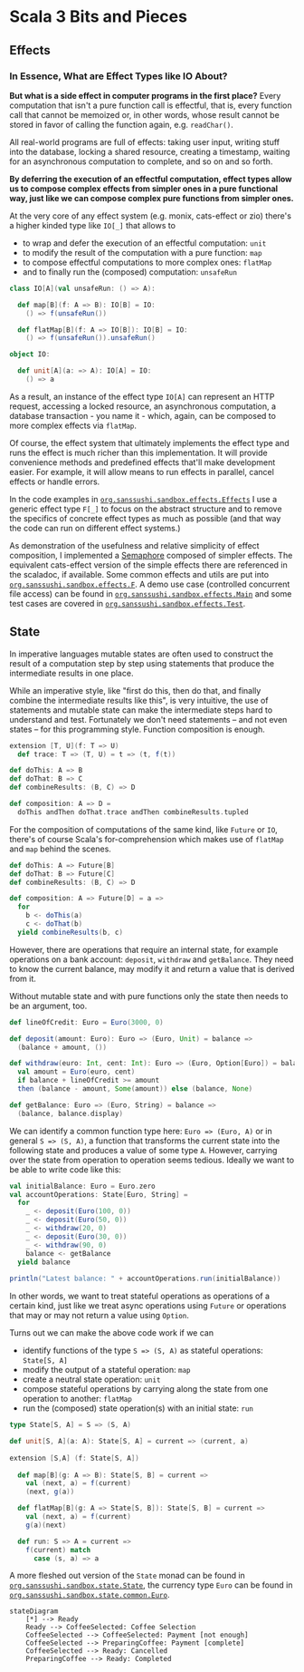 # Scala 3 Bits and Pieces

## Effects

### In Essence, What are Effect Types like IO About?

**But what is a side effect in computer programs in the first place?** Every computation that isn't a pure function call
is effectful, that is, every function call that cannot be memoized or, in other words, whose result cannot
be stored in favor of calling the function again, e.g. `readChar()`.

All real-world programs are full of effects: taking user input, writing stuff into
the database, locking a shared resource, creating a timestamp, waiting for an asynchronous
computation to complete, and so on and so forth.

**By deferring the execution of an effectful computation,
effect types allow us to compose complex effects from simpler ones in a pure functional way,
just like we can compose complex pure functions from simpler ones.**

At the very core of any effect system (e.g. monix, cats-effect or zio) there's a higher kinded type like `IO[_]` that 
allows to
- to wrap and defer the execution of an effectful computation: `unit` 
- to modify the result of the computation with a pure function: `map`
- to compose effectful computations to more complex ones: `flatMap`
- and to finally run the (composed) computation: `unsafeRun`

```scala 3
class IO[A](val unsafeRun: () => A):

  def map[B](f: A => B): IO[B] = IO:
    () => f(unsafeRun())

  def flatMap[B](f: A => IO[B]): IO[B] = IO:
    () => f(unsafeRun()).unsafeRun()

object IO:

  def unit[A](a: => A): IO[A] = IO:
    () => a
```

As a result, an instance of the effect type `IO[A]` can represent an HTTP request,
accessing a locked resource, an asynchronous computation, a database transaction - you name it - which, again, can
be composed to more complex effects via `flatMap`.

Of course, the effect system that ultimately implements
the effect type and runs the effect is much richer than this implementation. 
It will provide convenience methods and predefined effects that'll make development easier. 
For example, it will allow means to run effects in parallel, cancel effects or handle errors.

In the code examples in [`org.sanssushi.sandbox.effects.Effects`](src/main/scala/org/sanssushi/sandbox/effects/Effects.scala) I use a generic effect type `F[_]`
to focus on the abstract structure and to remove the specifics of concrete effect
types as much as possible (and that way the code can run on different effect systems.)

As demonstration of the usefulness and relative simplicity of effect composition, 
I implemented a [Semaphore](https://en.wikipedia.org/wiki/Semaphore_(programming))
composed of simpler effects. The equivalent cats-effect version
of the simple effects there are referenced in the scaladoc, if available.
Some common effects and utils are put into [`org.sanssushi.sandbox.effects.F`](src/main/scala/org/sanssushi/sandbox/effects/F.scala).
A demo use case (controlled concurrent file access) can be found
in [`org.sanssushi.sandbox.effects.Main`](src/main/scala/org/sanssushi/sandbox/effects/Main.scala) and some
test cases are covered in [`org.sanssushi.sandbox.effects.Test`](src/test/scala/org/sanssushi/sandbox/effects/Test.scala).

## State

In imperative languages mutable states are often used to construct the result of a computation step by step
using statements that produce the intermediate results in one place.

While an imperative style, like "first do this, then do that, and finally combine the intermediate results like this", 
is very intuitive, the use of statements and mutable state can make the intermediate steps 
hard to understand and test. Fortunately we
don't need statements – and not even states – for this programming style. Function composition is enough.

```scala 3
extension [T, U](f: T => U) 
  def trace: T => (T, U) = t => (t, f(t))

def doThis: A => B
def doThat: B => C
def combineResults: (B, C) => D

def composition: A => D =
  doThis andThen doThat.trace andThen combineResults.tupled
```

For the composition of computations of the same kind, like `Future` or `IO`, there's of course Scala's
for-comprehension which makes use of `flatMap` and `map` behind the scenes.

```scala 3
def doThis: A => Future[B]
def doThat: B => Future[C]
def combineResults: (B, C) => D

def composition: A => Future[D] = a =>
  for
    b <- doThis(a)
    c <- doThat(b)
  yield combineResults(b, c)
```

However, there are operations that require an internal state, for example operations 
on a bank account: `deposit`, `withdraw` and `getBalance`. They need to know the current balance,
may modify it and return a value that is derived from it. 

Without mutable state and with pure functions only the state then needs to be an argument, too.

```scala 3
def lineOfCredit: Euro = Euro(3000, 0)

def deposit(amount: Euro): Euro => (Euro, Unit) = balance => 
  (balance + amount, ())

def withdraw(euro: Int, cent: Int): Euro => (Euro, Option[Euro]) = balance =>
  val amount = Euro(euro, cent)
  if balance + lineOfCredit >= amount 
  then (balance - amount, Some(amount)) else (balance, None)

def getBalance: Euro => (Euro, String) = balance => 
  (balance, balance.display)
```

We can identify a common function type here: `Euro => (Euro, A)` or in general `S => (S, A)`, a function that transforms
the current state into the following state and produces a value of some type `A`. However, carrying over the state
from operation to operation seems tedious. Ideally we want to be able to write code like this:

```scala 3
val initialBalance: Euro = Euro.zero
val accountOperations: State[Euro, String] =
  for
    _ <- deposit(Euro(100, 0))
    _ <- deposit(Euro(50, 0))
    _ <- withdraw(20, 0)
    _ <- deposit(Euro(30, 0))
    _ <- withdraw(90, 0)
    balance <- getBalance
  yield balance
    
println("Latest balance: " + accountOperations.run(initialBalance))
```

In other words, we want to treat stateful operations as operations of a certain kind, just like we treat 
async operations using `Future` or operations that may or may not return a value using `Option`.

Turns out we can make the above code work if we can
- identify functions of the type `S => (S, A)` as stateful operations: `State[S, A]`
- modify the output of a stateful operation: `map`
- create a neutral state operation: `unit`
- compose stateful operations by carrying along the state from one operation to another: `flatMap`
- run the (composed) state operation(s) with an initial state: `run`

```scala 3
type State[S, A] = S => (S, A)

def unit[S, A](a: A): State[S, A] = current => (current, a)
    
extension [S,A] (f: State[S, A])
    
  def map[B](g: A => B): State[S, B] = current =>
    val (next, a) = f(current)
    (next, g(a))

  def flatMap[B](g: A => State[S, B]): State[S, B] = current =>
    val (next, a) = f(current)
    g(a)(next)

  def run: S => A = current => 
    f(current) match
      case (s, a) => a
```

A more fleshed out version of the `State` monad can be found in [`org.sanssushi.sandbox.state.State`](src/main/scala/org/sanssushi/sandbox/state/State.scala),
the currency type `Euro` can be found in [`org.sanssushi.sandbox.state.common.Euro`](src/main/scala/org/sanssushi/sandbox/state/common/Euro.scala).



```mermaid
stateDiagram
    [*] --> Ready
    Ready --> CoffeeSelected: Coffee Selection
    CoffeeSelected --> CoffeeSelected: Payment [not enough]
    CoffeeSelected --> PreparingCoffee: Payment [complete]
    CoffeeSelected --> Ready: Cancelled
    PreparingCoffee --> Ready: Completed
```
